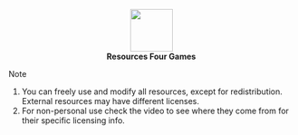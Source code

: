 <p align="center">
  <img width="75" src="https://github.com/user-attachments/assets/6eabad91-19f3-4101-bc4c-b8d2c1820c94" />
  <br />
  <strong>Resources Four Games</strong>
</p>

> [!NOTE]
> 1. You can freely use and modify all resources, except for redistribution. External resources may have different licenses.
> 2. For non-personal use check the video to see where they come from for their specific licensing info.
